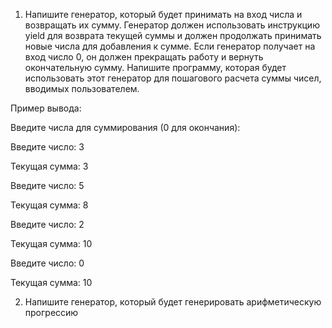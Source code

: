 1. Напишите генератор, который будет принимать на вход числа и возвращать их сумму. Генератор должен использовать инструкцию yield для возврата текущей суммы и должен продолжать принимать новые числа для добавления к сумме. Если генератор получает на вход число 0, он должен прекращать работу и вернуть окончательную сумму. Напишите программу, которая будет использовать этот генератор для пошагового расчета суммы чисел, вводимых пользователем.


Пример вывода:


Введите числа для суммирования (0 для окончания):

Введите число: 3

Текущая сумма: 3

Введите число: 5

Текущая сумма: 8

Введите число: 2

Текущая сумма: 10

Введите число: 0

Текущая сумма: 10



2. Напишите генератор, который будет генерировать арифметическую прогрессию

